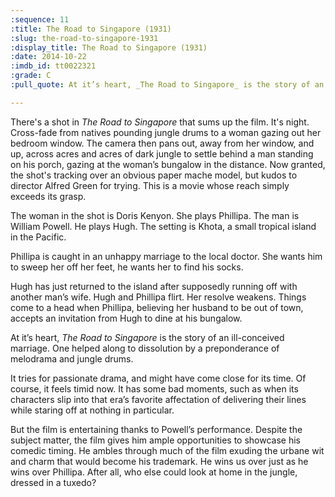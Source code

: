```yaml
---
:sequence: 11
:title: The Road to Singapore (1931)
:slug: the-road-to-singapore-1931
:display_title: The Road to Singapore (1931)
:date: 2014-10-22
:imdb_id: tt0022321
:grade: C
:pull_quote: At it’s heart, _The Road to Singapore_ is the story of an ill-conceived marriage. One helped along to dissolution by a preponderance of melodrama and jungle drums.

---
```

There's a shot in _The Road to Singapore_ that sums up the film. It's night. Cross-fade from natives pounding jungle drums to a woman gazing out her bedroom window. The camera then pans out, away from her window, and up, across acres and acres of dark jungle to settle behind a man standing on his porch, gazing at the woman’s bungalow in the distance.
Now granted, the shot's tracking over an obvious paper mache model, but kudos to director Alfred Green for trying. This is a movie whose reach simply exceeds its grasp.

The woman in the shot is Doris Kenyon. She plays Phillipa. The man is William Powell. He plays Hugh. The setting is Khota, a small tropical island in the Pacific.

Phillipa is caught in an unhappy marriage to the local doctor. She wants him to sweep her off her feet, he wants her to find his socks.

Hugh has just returned to the island after supposedly running off with another man’s wife. Hugh and Phillipa flirt. Her resolve weakens. Things come to a head when Phillipa, believing her husband to be out of town, accepts an invitation from Hugh to dine at his bungalow.

At it’s heart, _The Road to Singapore_ is the story of an ill-conceived marriage. One helped along to dissolution by a preponderance of melodrama and jungle drums.

It tries for passionate drama, and might have come close for its time. Of course, it feels timid now. It has some bad moments, such as when its characters slip into that era’s favorite affectation of delivering their lines while staring off at nothing in particular.

But the film is entertaining thanks to Powell’s performance. Despite the subject matter, the film gives him ample opportunities to showcase his comedic timing. He ambles through much of the film exuding the urbane wit and charm that would become his trademark. He wins us over just as he wins over Phillipa. After all, who else could look at home in the jungle, dressed in a tuxedo?




